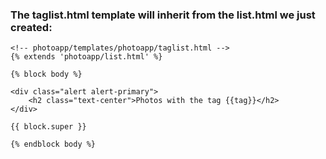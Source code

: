 ### The taglist.html template will inherit from the list.html we just created:
```
<!-- photoapp/templates/photoapp/taglist.html -->
{% extends 'photoapp/list.html' %}

{% block body %}

<div class="alert alert-primary">
    <h2 class="text-center">Photos with the tag {{tag}}</h2>
</div>

{{ block.super }}

{% endblock body %}
```